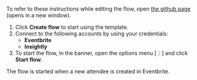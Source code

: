 To refer to these instructions while editing the flow, open [the github page](Sync%20new%20attendee%20from%20Eventbrite%20to%20lead%20in%20Insightly_instructions.md) (opens in a new window).

1.	Click **Create flow** to start using the template.
2.	Connect to the following accounts by using your credentials:
    - **Eventbrite** 
	- **Insightly**
3.	To start the flow, in the banner, open the options menu [⋮] and click **Start flow**.

The flow is started when a new attendee is created in Eventbrite.

